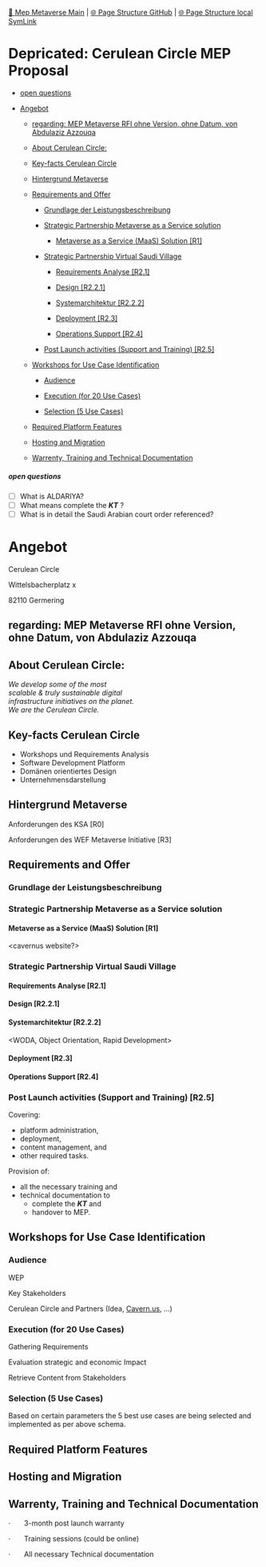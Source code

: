 [📁 Mep Metaverse Main](../mep-metaverse-main.md) | [🌐 Page Structure GitHub](/2cu.atlassian.net/wiki/spaces/CCU/pages/500000022/depricated-cerulean-circle-mep-proposal.md) | [🌐 Page Structure local SymLink](./depricated-cerulean-circle-mep-proposal.page.md)

# Depricated: Cerulean Circle MEP Proposal

- [open questions](#open-questions)

- [Angebot](#Depricated:CeruleanCircleMEPProposal-Angebot)

  - [regarding: MEP Metaverse RFI ohne Version, ohne Datum, von Abdulaziz Azzouqa](#regarding-mep-metaverse-rfi-ohne-version-ohne-datum-von-abdulaziz-azzouqa)

  - [About Cerulean Circle:](#about-cerulean-circle)

  - [Key-facts Cerulean Circle](#key-facts-cerulean-circle)

  - [Hintergrund Metaverse](#hintergrund-metaverse)

  - [Requirements and Offer](#requirements-and-offer)

    - [Grundlage der Leistungsbeschreibung](#grundlage-der-leistungsbeschreibung)

    - [Strategic Partnership Metaverse as a Service solution](#strategic-partnership-metaverse-as-a-service-solution)

      - [Metaverse as a Service (MaaS) Solution \[R1\]](#metaverse-as-a-service-maas-solution-r1)

    - [Strategic Partnership Virtual Saudi Village](#strategic-partnership-virtual-saudi-village)

      - [Requirements Analyse \[R2.1\]](#requirements-analyse-r21)

      - [Design \[R2.2.1\]](#design-r221)

      - [Systemarchitektur \[R2.2.2\]](#systemarchitektur-r222)

      - [Deployment \[R2.3\]](#deployment-r23)

      - [Operations Support \[R2.4\]](#operations-support-r24)

    - [Post Launch activities (Support and Training) \[R2.5\]](#post-launch-activities-support-and-training-r25)

  - [Workshops for Use Case Identification](#workshops-for-use-case-identification)

    - [Audience](#audience)

    - [Execution (for 20 Use Cases)](#execution-for-20-use-cases)

    - [Selection (5 Use Cases)](#selection-5-use-cases)

  - [Required Platform Features](#required-platform-features)

  - [Hosting and Migration](#hosting-and-migration)

  - [Warrenty, Training and Technical Documentation](#warrenty-training-and-technical-documentation)

##### open questions

- [ ] What is ALDARIYA?
- [ ] What means complete the ***KT*** ?
- [ ] What is in detail the Saudi Arabian court order referenced?

# **Angebot**

Cerulean Circle

Wittelsbacherplatz x

82110 Germering

## **regarding: MEP Metaverse RFI ohne Version, ohne Datum, von Abdulaziz Azzouqa**

## About Cerulean Circle:

*We develop some of the most*  
*scalable & truly sustainable digital*  
*infrastructure initiatives on the planet.*  
*We are the Cerulean Circle.*

## Key-facts Cerulean Circle

- Workshops und Requirements Analysis
- Software Development Platform
- Domänen orientiertes Design
- Unternehmensdarstellung

## Hintergrund Metaverse

Anforderungen des KSA \[R0\]

<text>

Anforderungen des WEF Metaverse Initiative \[R3\]

<text>

## Requirements and Offer

### **Grundlage der Leistungsbeschreibung**

<referenz>

### Strategic Partnership Metaverse as a Service solution

#### Metaverse as a Service (MaaS) Solution \[R1\]

<cavernus website?>

### Strategic Partnership Virtual Saudi Village

#### Requirements Analyse \[R2.1\]

<modus operandi>

#### Design \[R2.2.1\]

<text>

#### Systemarchitektur \[R2.2.2\]

<WODA, Object Orientation, Rapid Development>

#### Deployment \[R2.3\]

<text>

#### Operations Support \[R2.4\]

<text>

### Post Launch activities (Support and Training) \[R2.5\]

Covering:

- platform administration,
- deployment,
- content management, and
- other required tasks.

Provision of:

- all the necessary training and
- technical documentation to
  - complete the ***KT*** and
  - handover to MEP.

## Workshops for Use Case Identification

### Audience

WEP

Key Stakeholders

Cerulean Circle and Partners (Idea, [Cavern.us](http://Cavern.us), …)

### Execution (for 20 Use Cases)

Gathering Requirements

Evaluation strategic and economic Impact

Retrieve Content from Stakeholders

### Selection (5 Use Cases)

Based on certain parameters the 5 best use cases are being selected and implemented as per above schema.

## Required Platform Features

## Hosting and Migration

<text>

## Warrenty, Training and Technical Documentation

·       3-month post launch warranty

·       Training sessions (could be online)

·       All necessary Technical documentation
